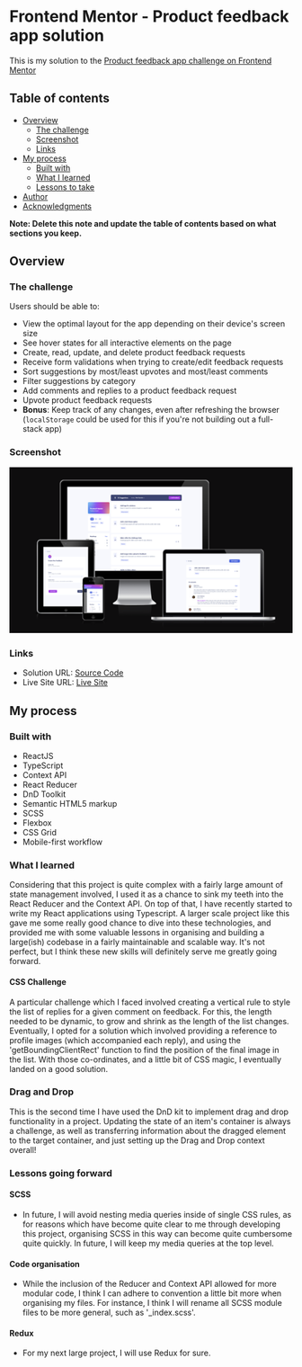 # Frontend Mentor - Product feedback app solution

This is my solution to the [Product feedback app challenge on Frontend Mentor](https://www.frontendmentor.io/challenges/product-feedback-app-wbvUYqjR6)

## Table of contents

- [Overview](#overview)
  - [The challenge](#the-challenge)
  - [Screenshot](#screenshot)
  - [Links](#links)
- [My process](#my-process)
  - [Built with](#built-with)
  - [What I learned](#what-i-learned)
  - [Lessons to take](#lessons-going-forward)
- [Author](#author)
- [Acknowledgments](#acknowledgments)

**Note: Delete this note and update the table of contents based on what sections you keep.**

## Overview

### The challenge

Users should be able to:

- View the optimal layout for the app depending on their device's screen size
- See hover states for all interactive elements on the page
- Create, read, update, and delete product feedback requests
- Receive form validations when trying to create/edit feedback requests
- Sort suggestions by most/least upvotes and most/least comments
- Filter suggestions by category
- Add comments and replies to a product feedback request
- Upvote product feedback requests
- **Bonus**: Keep track of any changes, even after refreshing the browser (`localStorage` could be used for this if you're not building out a full-stack app)

### Screenshot

![Screenshot of project featured on AmIResponsive](./docs/readme_assets/amiresponsive.png)

### Links

- Solution URL: [Source Code](https://github.com/OliverCadman/product_feedback_app)
- Live Site URL: [Live Site](https://olivercadman.github.io/product_feedback_app/)

## My process

### Built with

- ReactJS
- TypeScript
- Context API
- React Reducer
- DnD Toolkit
- Semantic HTML5 markup
- SCSS
- Flexbox
- CSS Grid
- Mobile-first workflow


### What I learned

Considering that this project is quite complex with a fairly large amount of state management involved, I used it as a chance to sink my teeth into the React Reducer and the Context API. On top of that, I have recently started to write my React applications using Typescript. A larger scale project like this gave me some really good chance to dive into these technologies, and provided me with some valuable lessons in organising and building a large(ish) codebase in a fairly maintainable and scalable way. It's not perfect, but I think these new skills will definitely serve me greatly going forward. 

#### CSS Challenge

A particular challenge which I faced involved creating a vertical rule to style the list of replies for a given comment on feedback. For this, the length needed to be dynamic, to grow and shrink as the length of the list changes. Eventually, I opted for a solution which involved providing a reference to profile images (which accompanied each reply), and using the 'getBoundingClientRect' function to find the position of the final image in the list. With those co-ordinates, and a little bit of CSS magic, I eventually landed on a good solution.

### Drag and Drop
This is the second time I have used the DnD kit to implement drag and drop functionality in a project. Updating the state of an item's container is always a challenge, as well as transferring information about the dragged element to the target container, and just setting up the Drag and Drop context overall!


### Lessons going forward

#### SCSS
- In future, I will avoid nesting media queries inside of single CSS rules, as for reasons which have become quite clear to me through developing this project, organising SCSS in this way can become quite cumbersome quite quickly. In future, I will keep my media queries at the top level.

#### Code organisation
- While the inclusion of the Reducer and Context API allowed for more modular code, I think I can adhere to convention a little bit more when organising my files. For instance, I think I will rename all SCSS module files to be more general, such as '_index.scss'.

#### Redux
- For my next large project, I will use Redux for sure.
